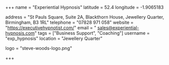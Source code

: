 +++
name = "Experiential Hypnosis"
latitude = 52.4
longitude = -1.9065183

address = "St Pauls Square, Suite 2A, Blackthorn House, Jewellery Quarter, Birmingham, B3 1RL"
telephone = "07828 971 058"
website = "https://executivehypnotist.com/"
email = "	sales@experiential-hypnosis.com"
tags = ["Business Support", "Coaching"]
username = "exp_hypnosis"
location = "Jewellery Quarter"

logo = "steve-woods-logo.png"

+++
